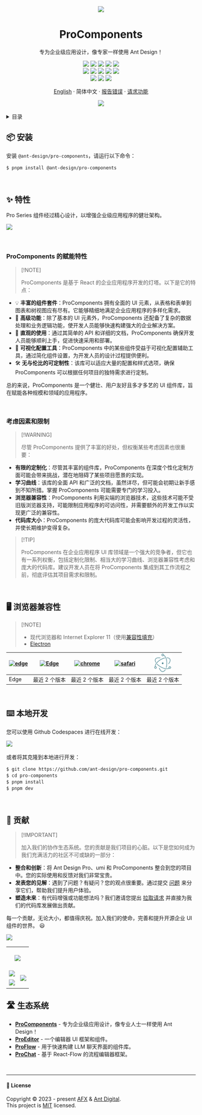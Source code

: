 <div align="center">

<img height="160" src="https://gw.alipayobjects.com/zos/kitchen/wzToJwlSw%24/logo.svg">

<h1>ProComponents</h1>

专为企业级应用设计，像专家一样使用 Ant Design！

[![][npm-release-shield]][npm-release-link]
[![][npm-downloads-shield]][npm-downloads-link]
[![][github-releasedate-shield]][github-releasedate-link]
[![][github-action-build-shield]][github-action-build-link]
[![][codecov-shield]][codecov-link] <br/>
[![][github-contributors-shield]][github-contributors-link]
[![][github-forks-shield]][github-forks-link]
[![][github-stars-shield]][github-stars-link]
[![][github-issues-shield]][github-issues-link]
[![][github-license-shield]][github-license-link] <br/>
[![][ant-design-shield]][ant-design-link]
[![][devops-dumi-shield]][devops-dumi-link]
[![][devops-father-shield]][devops-father-link]

[English](./README.md)  · 简体中文 · [报告错误][github-issues-link] · [请求功能][github-issues-link]

![](https://gw.alipayobjects.com/zos/kitchen/OsP5rUT6tc/pro-components.webp)

</div>

<details>
<summary><kbd>目录</kbd></summary>

#### 目录

- [📦 安装](#-安装)
- [✨ 特性](#-特性)
  - [ProComponents 的强大功能](#procomponents-的强大功能)
  - [考虑因素和限制](#考虑因素和限制)
- [🖥 浏览器兼容性](#-浏览器兼容性)
- [⌨️ 本地开发](#️-本地开发)
- [🤝 贡献](#-贡献)
- [🛣️ 生态系统](#️-生态系统)

####

</details>

## 📦 安装

安装 `@ant-design/pro-components`，请运行以下命令：

```bash
$ pnpm install @ant-design/pro-components
```

<br/>

## ✨ 特性

Pro Series 组件经过精心设计，以增强企业级应用程序的健壮架构。

[![](https://next.ossinsight.io/widgets/official/compose-activity-trends/thumbnail.png?repo_id=183895098\&image_size=auto\&color_scheme=dark)](https://next.ossinsight.io/widgets/official/compose-activity-trends?repo_id=183895098)

<br/>

### ProComponents 的赋能特性

> \[!NOTE]
>
> ProComponents 是基于 React 的企业应用程序开发的灯塔。以下是它的特点：

- 💡 **丰富的组件套件**：ProComponents 拥有全面的 UI 元素，从表格和表单到图表和树视图应有尽有。它能够精细地满足企业应用程序的多样化需求。
- 🚀 **高级功能**：除了基本的 UI 元素外，ProComponents 还配备了复杂的数据处理和业务逻辑功能，使开发人员能够快速构建强大的企业解决方案。
- 🎯 **直观的使用**：通过其简单的 API 和详细的文档，ProComponents 确保开发人员能够顺利上手，促进快速采用和部署。
- 🎨 **可视化配置工具**：ProComponents 中的某些组件受益于可视化配置辅助工具，通过简化组件设置，为开发人员的设计过程提供便利。
- 🛠️ **无与伦比的可定制性**：该库可以适应大量的配置和样式选项，确保 ProComponents 可以根据任何项目的独特需求进行定制。

总的来说，ProComponents 是一个健壮、用户友好且多才多艺的 UI 组件库，旨在赋能各种规模和领域的应用程序。

<br/>

### 考虑因素和限制

> \[!WARNING]
>
> 尽管 ProComponents 提供了丰富的好处，但权衡某些考虑因素也很重要：

- **有限的定制化**：尽管其丰富的组件库，ProComponents 在深度个性化定制方面可能会带来挑战，潜在地阻碍了某些项目愿景的实现。
- **学习曲线**：该库的全面 API 和广泛的文档，虽然详尽，但可能会初期让新手感到不知所措。掌握 ProComponents 可能需要专门的学习投入。
- **浏览器兼容性**：ProComponents 利用尖端的浏览器技术，这些技术可能不受旧版浏览器支持，可能限制应用程序的可访问性，并需要额外的开发工作以实现更广泛的兼容性。
- **代码库大小**：ProComponents 的庞大代码库可能会影响开发过程的灵活性，并使长期维护变得复杂。

> \[!TIP]
>
> ProComponents 在企业应用程序 UI 库领域是一个强大的竞争者，但它也有一系列权衡，包括定制化限制、相当大的学习曲线、浏览器兼容性考虑和庞大的代码库。建议开发人员在将 ProComponents 集成到其工作流程之前，彻底评估其项目需求和限制。

<br/>

## 🖥 浏览器兼容性

> \[!NOTE]
>
> - 现代浏览器和 Internet Explorer 11（使用[兼容性填充](https://stackoverflow.com/questions/57020976/polyfills-in-2019-for-ie11)）
> - [Electron](https://www.electronjs.org/)

| [![edge](https://raw.githubusercontent.com/alrra/browser-logos/master/src/edge/edge_48x48.png)](http://godban.github.io/browsers-support-badges/) | [![Edge](https://raw.githubusercontent.com/alrra/browser-logos/master/src/firefox/firefox_48x48.png)](http://godban.github.io/browsers-support-badges/) | [![chrome](https://raw.githubusercontent.com/alrra/browser-logos/master/src/chrome/chrome_48x48.png)](http://godban.github.io/browsers-support-badges/) | [![safari](https://raw.githubusercontent.com/alrra/browser-logos/master/src/safari/safari_48x48.png)](http://godban.github.io/browsers-support-badges/) | [![electron\_48x48](https://raw.githubusercontent.com/alrra/browser-logos/master/src/electron/electron_48x48.png)](http://godban.github.io/browsers-support-badges/) |
| ------------------------------------------------------------------------------------------------------------------------------------------------- | ------------------------------------------------------------------------------------------------------------------------------------------------------- | ------------------------------------------------------------------------------------------------------------------------------------------------------- | ------------------------------------------------------------------------------------------------------------------------------------------------------- | -------------------------------------------------------------------------------------------------------------------------------------------------------------------- |
| Edge                                                                                                                                              | 最近 2 个版本                                                                                                                                         | 最近 2 个版本                                                                                                                                         | 最近 2 个版本                                                                                                                                         | 最近 2 个版本                                                                                                                                                      |

<br/>

## ⌨️ 本地开发

您可以使用 Github Codespaces 进行在线开发：

[![][github-codespace-shield]][github-codespace-link]

或者将其克隆到本地进行开发：

```bash
$ git clone https://github.com/ant-design/pro-components.git
$ cd pro-components
$ pnpm install
$ pnpm dev
```

<br/>

## 🤝 贡献

> \[!IMPORTANT]
>
> 加入我们的协作生态系统。您的贡献是我们项目的心脏。以下是您如何成为我们充满活力的社区不可或缺的一部分：

- **整合和创新**：将 Ant Design Pro、umi 和 ProComponents 整合到您的项目中。您的实际使用和反馈对我们非常宝贵。
- **发表您的见解**：遇到了问题？有疑问？您的观点很重要。通过提交 [问题][github-issues-link] 来分享它们，帮助我们提升用户体验。
- **塑造未来**：有代码增强或功能想法吗？我们邀请您提出 [拉取请求][pr-welcome-link] 并直接为我们的代码库发展做出贡献。

每一个贡献，无论大小，都值得庆祝。加入我们的使命，完善和提升开源企业 UI 组件的世界。 😃

[![][pr-welcome-shield]][pr-welcome-link]

<a href="https://github.com/ant-design/pro-components/graphs/contributors" target="_blank">
  <table>
    <tr>
      <th colspan="2">
        <br><img src="https://contrib.rocks/image?repo=ant-design/pro-components"><br><br>
      </th>
    </tr>
    <tr>
      <td>
        <img src="https://next.ossinsight.io/widgets/official/compose-org-active-contributors/thumbnail.png?activity=active&period=past_28_days&owner_id=12101536&repo_ids=183895098&image_size=2x3&color_scheme=dark">
      </td>
      <td rowspan="2">
        <img src="https://next.ossinsight.io/widgets/official/compose-org-participants-growth/thumbnail.png?activity=active&period=past_28_days&owner_id=12101536&repo_ids=183895098&image_size=4x7&color_scheme=dark">
      </td>
    </tr>
    <tr>
      <td>
        <img src="https://next.ossinsight.io/widgets/official/compose-org-active-contributors/thumbnail.png?activity=new&period=past_28_days&owner_id=12101536&repo_ids=183895098&image_size=2x3&color_scheme=dark">
      </td>
    </tr>
  </table>
</a>

## 🛣️ 生态系统

- **[ProComponents](https://github.com/ant-design/pro-components)** - 专为企业级应用设计，像专业人士一样使用 Ant Design！
- **[ProEditor](https://github.com/ant-design/pro-editor)** - 一个编辑器 UI 框架和组件。
- **[ProFlow](https://github.com/ant-design/pro-flow)** - 用于快速构建 LLM 聊天界面的组件库。
- **[ProChat](https://github.com/ant-design/pro-chat)** - 基于 React-Flow 的流程编辑器框架。

<br/>

---

#### 📝 License

Copyright © 2023 - present [AFX][ant-design-link] & [Ant Digital](https://antdigital.com). <br/>
This project is [MIT](./LICENSE) licensed.

<!-- LINK GROUP -->

[ant-design-link]: https://ant.design
[ant-design-shield]: https://img.shields.io/badge/-Ant%20Design-1677FF?labelColor=black&logo=antdesign&style=flat-square
[codecov-link]: https://codecov.io/gh/ant-design/pro-components
[codecov-shield]: https://img.shields.io/codecov/c/github/ant-design/pro-components?color=1677FF&labelColor=black&style=flat-square&logo=codecov&logoColor=white
[devops-dumi-link]: https://d.umijs.org/
[devops-dumi-shield]: https://img.shields.io/badge/docs%20by-dumi-blue?color=1677FF&labelColor=black&style=flat-square
[devops-father-link]: https://github.com/umijs/father
[devops-father-shield]: https://img.shields.io/badge/build%20with-father-028fe4.svg?color=1677FF&labelColor=black&style=flat-square
[github-action-build-link]: https://github.com/ant-design/pro-components/actions/workflows/build.yml
[github-action-build-shield]: https://img.shields.io/github/actions/workflow/status/ant-design/pro-components/build.yml?color=1677FF&label=build&labelColor=black&logo=githubactions&logoColor=white&style=flat-square
[github-codespace-link]: https://codespaces.new/ant-design/pro-components
[github-codespace-shield]: https://github.com/codespaces/badge.svg
[github-contributors-link]: https://github.com/ant-design/pro-components/graphs/contributors
[github-contributors-shield]: https://img.shields.io/github/contributors/ant-design/pro-components?color=1677FF&labelColor=black&style=flat-square
[github-forks-link]: https://github.com/ant-design/pro-components/network/members
[github-forks-shield]: https://img.shields.io/github/forks/ant-design/pro-components?color=1677FF&labelColor=black&style=flat-square
[github-issues-link]: https://github.com/ant-design/pro-components/issues
[github-issues-shield]: https://img.shields.io/github/issues/ant-design/pro-components?color=1677FF&labelColor=black&style=flat-square
[github-license-link]: https://github.com/ant-design/pro-components/blob/master/LICENSE
[github-license-shield]: https://img.shields.io/github/license/ant-design/pro-components?color=1677FF&labelColor=black&style=flat-square
[github-releasedate-link]: https://github.com/ant-design/pro-components/releases
[github-releasedate-shield]: https://img.shields.io/github/release-date/ant-design/pro-components?color=1677FF&labelColor=black&style=flat-square
[github-stars-link]: https://github.com/ant-design/pro-components/network/stargazers
[github-stars-shield]: https://img.shields.io/github/stars/ant-design/pro-components?color=1677FF&labelColor=black&style=flat-square
[npm-downloads-link]: https://www.npmjs.com/package/@ant-design/pro-components
[npm-downloads-shield]: https://img.shields.io/npm/dt/@ant-design/pro-components?labelColor=black&style=flat-square&color=1677FF
[npm-release-link]: https://www.npmjs.com/package/@ant-design/pro-components
[npm-release-shield]: https://img.shields.io/npm/v/@ant-design/pro-components?color=1677FF&labelColor=black&logo=npm&logoColor=white&style=flat-square
[pr-welcome-link]: https://github.com/ant-design/pro-components/pulls
[pr-welcome-shield]: https://img.shields.io/badge/%E2%9D%A4%EF%B8%8F%20PR%20WELCOME-%E2%86%92-1677FF?labelColor=black&style=for-the-badge
